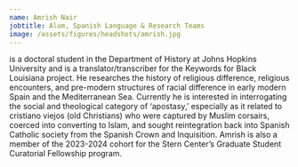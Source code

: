 ```yaml
---
name: Amrish Nair
jobtitle: Alum, Spanish Language & Research Teams
image: /assets/figures/headshots/amrish.jpg
---
```

is a doctoral student in the Department of History at Johns Hopkins University and is a translator/transcriber for the Keywords for Black Louisiana project. He researches the history of religious difference, religious encounters, and pre-modern structures of racial difference in early modern Spain and the Mediterranean Sea. Currently he is interested in interrogating the social and theological category of ‘apostasy,’ especially as it related to cristiano viejos (old Christians) who were captured by Muslim corsairs, coerced into converting to Islam, and sought reintegration back into Spanish Catholic society from the Spanish Crown and Inquisition. Amrish is also a member of the 2023-2024 cohort for the Stern Center’s Graduate Student Curatorial Fellowship program. 
